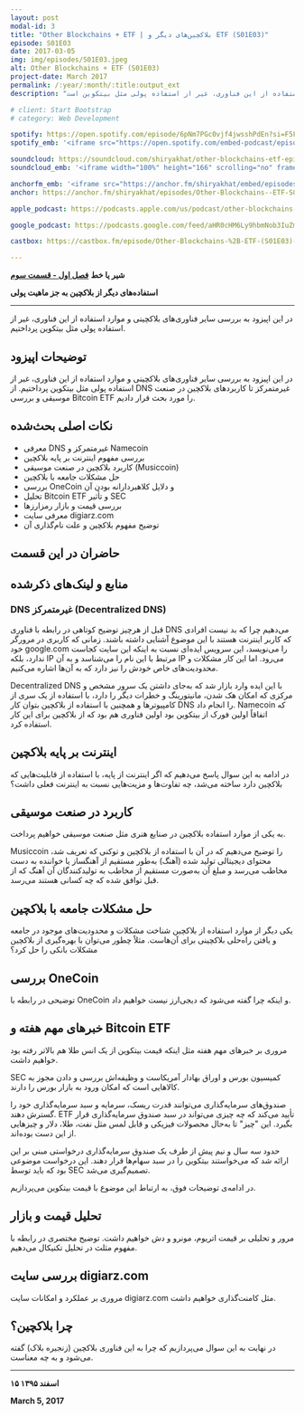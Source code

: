 ```yaml
---
layout: post
modal-id: 3
title: "Other Blockchains + ETF | بلاکچین‌های دیگر و ETF (S01E03)"
episode: S01E03
date: 2017-03-05
img: img/episodes/S01E03.jpeg
alt: Other Blockchains + ETF (S01E03)
project-date: March 2017
permalink: /:year/:month/:title:output_ext
description: "موضوع صحبت این هفته در رابطه با سایر فناوری های بلاکچینی و موارد استفاده از این فناوری، غیر از استفاده پولی مثل بیتکوین است."

# client: Start Bootstrap
# category: Web Development

spotify: https://open.spotify.com/episode/6pNm7PGc0vjf4jwsshPdEn?si=F5F4hsgoQFy728_hdKUp8g
spotify_emb: '<iframe src="https://open.spotify.com/embed-podcast/episode/6pNm7PGc0vjf4jwsshPdEn" width="100%" height="232" frameborder="0" allowtransparency="true" allow="encrypted-media"></iframe>'

soundcloud: https://soundcloud.com/shiryakhat/other-blockchains-etf-episode-0003
soundcloud_emb: '<iframe width="100%" height="166" scrolling="no" frameborder="no" allow="autoplay" src="https://w.soundcloud.com/player/?url=https%3A//api.soundcloud.com/tracks/311203028&color=%23ff5500&auto_play=false&hide_related=true&show_comments=true&show_user=true&show_reposts=false&show_teaser=true"></iframe><div style="font-size: 10px; color: #cccccc;line-break: anywhere;word-break: normal;overflow: hidden;white-space: nowrap;text-overflow: ellipsis; font-family: Interstate,Lucida Grande,Lucida Sans Unicode,Lucida Sans,Garuda,Verdana,Tahoma,sans-serif;font-weight: 100;"><a href="https://soundcloud.com/shiryakhat" title="Shir | Khat" target="_blank" style="color: #cccccc; text-decoration: none;">Shir | Khat</a> · <a href="https://soundcloud.com/shiryakhat/other-blockchains-etf-episode-0003" title="Other Blockchains + ETF (S01E03)" target="_blank" style="color: #cccccc; text-decoration: none;">Other Blockchains + ETF (S01E03)</a></div>'

anchorfm_emb: '<iframe src="https://anchor.fm/shiryakhat/embed/episodes/Other-Blockchains--ETF-S01E03-e9idgm" width="100%" frameborder="0" scrolling="no"></iframe>'
anchor: https://anchor.fm/shiryakhat/episodes/Other-Blockchains--ETF-S01E03-e9idgm

apple_podcast: https://podcasts.apple.com/us/podcast/other-blockchains-etf-s01e03/id1221206951?i=1000383310266

google_podcast: https://podcasts.google.com/feed/aHR0cHM6Ly9hbmNob3IuZm0vcy8xMWFhODUzYy9wb2RjYXN0L3Jzcw/episode/dGFnOnNvdW5kY2xvdWQsMjAxMDp0cmFja3MvMzExMjAzMDI4?ved=0CCcQzsICahcKEwiw46XZ-NXpAhUAAAAAHQAAAAAQAQ

castbox: https://castbox.fm/episode/Other-Blockchains-%2B-ETF-(S01E03)-id2539522-id216823177?utm_source=website&utm_medium=dlink&utm_campaign=web_share&utm_content=Other%20Blockchains%20%2B%20ETF%20(S01E03)-CastBox_FM

---
```


**شیر یا خط**
**[فصل اول - قسمت سوم](https://shiryakhat.net/2017/03/other-blockchains-etf.html)**

**استفاده‌های دیگر از بلاکچین به جز ماهیت پولی**

-------------------------------------------------------

در این اپیزود به بررسی سایر فناوری‌های بلاکچینی و موارد استفاده از این فناوری، غیر از استفاده پولی مثل بیتکوین پرداختیم.

## توضیحات اپیزود

در این اپیزود به بررسی سایر فناوری‌های بلاکچینی و موارد استفاده از این فناوری، غیر از استفاده پولی مثل بیتکوین پرداختیم. از DNS غیرمتمرکز تا کاربردهای بلاکچین در صنعت موسیقی و بررسی Bitcoin ETF را مورد بحث قرار دادیم.

## نکات اصلی بحث‌شده

* معرفی DNS غیرمتمرکز و Namecoin
* بررسی مفهوم اینترنت بر پایه بلاکچین
* کاربرد بلاکچین در صنعت موسیقی (Musiccoin)
* حل مشکلات جامعه با بلاکچین
* بررسی OneCoin و دلایل کلاهبردارانه بودن آن
* تحلیل Bitcoin ETF و تأثیر SEC
* بررسی قیمت و بازار رمزارزها
* معرفی سایت digiarz.com
* توضیح مفهوم بلاکچین و علت نام‌گذاری آن

<!-- TODO: Add participants list -->
## حاضران در این قسمت
<!-- TODO: Add participant information and links -->

## منابع و لینک‌های ذکرشده

### DNS غیرمتمرکز (Decentralized DNS)

قبل از هرچیز توضیح کوتاهی در رابطه با فناوری DNS می‌دهیم چرا که بد نیست افرادی که کاربر اینترنت هستند با این موضوع آشنایی داشته باشند. زمانی که کاربری در مرورگر خود google.com را می‌نویسد، این سرویس ایده‌ای نسبت به اینکه این سایت کجاست ندارد، بلکه IP مرتبط با این نام را می‌شناسد و به آن IP می‌رود. اما این کار مشکلات و محدودیت‌های خاص خودش را نیز دارد که به آن‌ها اشاره می‌کنیم.

Decentralized DNS با این ایده وارد بازار شد که به‌جای داشتن یک سرور مشخص و مرکزی که امکان هک شدن، مانیتورینگ و خطرات دیگر را دارد، با استفاده از یک سری از کامپیوترها و همچنین با استفاده از بلاکچین بتوان کار DNS را انجام داد. Namecoin که اتفاقاً اولین فورک از بیتکوین بود اولین فناوری هم بود که از بلاکچین برای این کار استفاده کرد.


## اینترنت بر پایه بلاکچین

در ادامه به این سوال پاسخ می‌دهیم که اگر اینترنت از پایه، با استفاده از قابلیت‌هایی که بلاکچین دارد ساخته می‌شد، چه تفاوت‌ها و مزیت‌هایی نسبت به اینترنت فعلی داشت؟


## کاربرد در صنعت موسیقی

به یکی از موارد استفاده بلاکچین در صنایع هنری مثل صنعت موسیقی خواهیم پرداخت.

Musiccoin را توضیح می‌دهیم که در آن با استفاده از بلاکچین و توکنی که تعریف شد، محتوای دیجیتالی تولید شده (آهنگ) به‌طور مستقیم از آهنگساز یا خواننده به دست مخاطب می‌رسد و مبلغ آن به‌صورت مستقیم از مخاطب به تولیدکنندگان آن آهنگ که از قبل توافق شده که چه کسانی هستند می‌رسد.


## حل مشکلات جامعه با بلاکچین

یکی دیگر از موارد استفاده از بلاکچین شناخت مشکلات و محدودیت‌های موجود در جامعه و یافتن راه‌حلی بلاکچینی برای آن‌هاست. مثلاً چطور می‌توان با بهره‌گیری از بلاکچین مشکلات بانکی را حل کرد؟


## بررسی OneCoin

توضیحی در رابطه با OneCoin و اینکه چرا گفته می‌شود که دیجی‌ارز نیست خواهیم داد.


## خبرهای مهم هفته و Bitcoin ETF

مروری بر خبرهای مهم هفته مثل اینکه قیمت بیتکوین از یک انس طلا هم بالاتر رفته بود خواهیم داشت.

SEC کمیسیون بورس و اوراق بهادار آمریکاست و وظیفه‌اش بررسی و دادن مجوز به کالاهایی است که امکان ورود به بازار بورس را دارند.

صندوق‌های سرمایه‌گذاری می‌توانند قدرت ریسک، سرمایه و سبد سرمایه‌گذاری خود را گسترش دهند. ETF تأیید می‌کند که چه چیزی می‌تواند در سبد صندوق سرمایه‌گذاری قرار بگیرد. این "چیز" تا به‌حال محصولات فیزیکی و قابل لمس مثل نفت، طلا، دلار و چیزهایی از این دست بوده‌اند.

حدود سه سال و نیم پیش از طرف یک صندوق سرمایه‌گذاری درخواستی مبنی بر این ارائه شد که می‌خواستند بیتکوین را در سبد سهام‌ها قرار دهند. این درخواست موضوعی بود که باید توسط SEC تصمیم‌گیری می‌شد.

در ادامه‌ی توضیحات فوق، به ارتباط این موضوع با قیمت بیتکوین می‌پردازیم.


## تحلیل قیمت و بازار

مرور و تحلیلی بر قیمت اتریوم، مونرو و دش خواهیم داشت. توضیح مختصری در رابطه با مفهوم مثلث در تحلیل تکنیکال می‌دهیم.

## بررسی سایت digiarz.com

مروری بر عملکرد و امکانات سایت digiarz.com مثل کامنت‌گذاری خواهیم داشت.

## چرا بلاکچین؟

در نهایت به این سوال می‌پردازیم که چرا به این فناوری بلاکچین (زنجیره بلاک) گفته می‌شود و به چه معناست.


-----------------------------------------------------------------------

**۱۵ اسفند ۱۳۹۵**

**March 5, 2017**
